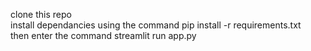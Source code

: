 clone this repo     
install dependancies using the command pip install -r requirements.txt     
then enter the command streamlit run app.py     

